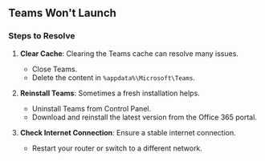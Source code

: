 ## Teams Won't Launch

### Steps to Resolve

1. **Clear Cache**: Clearing the Teams cache can resolve many issues.
   - Close Teams.
   - Delete the content in `%appdata%\Microsoft\Teams`.

2. **Reinstall Teams**: Sometimes a fresh installation helps.
   - Uninstall Teams from Control Panel.
   - Download and reinstall the latest version from the Office 365 portal.

3. **Check Internet Connection**: Ensure a stable internet connection.
   - Restart your router or switch to a different network.
